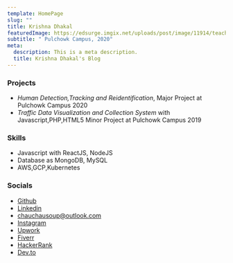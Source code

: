 ```yaml
---
template: HomePage
slug: ""
title: Krishna Dhakal
featuredImage: https://edsurge.imgix.net/uploads/post/image/11914/teaching-1552092162.jpg
subtitle: " Pulchowk Campus, 2020"
meta:
  description: This is a meta description.
  title: Krishna Dhakal's Blog
---
```


### Projects

- *Human Detection,Tracking and Reidentification*, Major Project at Pulchowk Campus 2020
- *Traffic Data Visualization and Collection System* with Javascript,PHP,HTML5 Minor Project at Pulchowk Campus 2019


### Skills

- Javascript with ReactJS, NodeJS 
- Database as MongoDB, MySQL
- AWS,GCP,Kubernetes 


### Socials

- [Github](https://github.com/chauchausoup/)
- [Linkedin](https://www.linkedin.com/in/krishna-dhakal-60400a169/)
- <chauchausoup@outlook.com>
- [Instagram](https://www.instagram.com/chauchausoup/)
- [Upwork](https://www.upwork.com/freelancers/~0158ace3e5c4e72b07)
- [Fiverr](https://www.fiverr.com/chauchausoup)
- [HackerRank](https://www.hackerrank.com/7krishna7dhakal7)
- [Dev.to](https://dev.to/chauchausoup)

